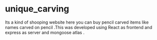 # unique_carving 
Its a kind of shooping website here you can buy pencil carved items like names carved  on pencil .This was developed using React as frontend and express as server 
and mongoose atlas .
